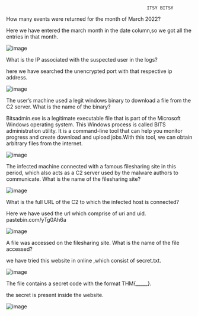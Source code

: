                                                          ITSY BITSY
                                                         
How many events were returned for the month of March 2022?

Here we have entered the march month in the date column,so we got all the entries in that month.

![image](https://github.com/karthu12/cybersecurity-lab/assets/122804908/be25cda7-25d2-44e9-b174-06984ae9f9f9)



What is the IP associated with the suspected user in the logs?

here we have searched the unencrypted port with that respective ip address. 

![image](https://github.com/karthu12/cybersecurity-lab/assets/122804908/1b6895a1-d452-43e5-bce4-c6a2c93f6212)


The user’s machine used a legit windows binary to download a file from the C2 server. What is the name of the binary?

Bitsadmin.exe is a legitimate executable file that is part of the Microsoft Windows operating system. This Windows process is called BITS administration utility. It is a command-line tool that can help you monitor progress 
and create download and upload jobs.With this tool, we can obtain arbitrary files from the internet.

![image](https://github.com/karthu12/cybersecurity-lab/assets/122804908/4c32de6c-5f9d-4f17-a70c-387ab3231c16)

The infected machine connected with a famous filesharing site in this period, which also acts as a C2 server used by the malware authors to communicate. What is the name of the filesharing site?

![image](https://github.com/karthu12/cybersecurity-lab/assets/122804908/a158bb9c-781c-418d-ae60-5a826a9c54fb)


What is the full URL of the C2 to which the infected host is connected?

Here we have used the url which comprise of uri and uid. 
pastebin.com/yTg0Ah6a

![image](https://github.com/karthu12/cybersecurity-lab/assets/122804908/9c42337c-cdf6-4712-9777-02aaf5248f1b)


A file was accessed on the filesharing site. What is the name of the file accessed?

we have tried this website in online ,which consist of secret.txt.

![image](https://github.com/karthu12/cybersecurity-lab/assets/122804908/9ed2f4fa-1180-4ad3-8849-18098b59fcfc)


The file contains a secret code with the format THM{_____}.

the secret is present inside the website.

![image](https://github.com/karthu12/cybersecurity-lab/assets/122804908/5982c7e5-2ffb-4b69-bf2b-4fbbdbaa06a6)


